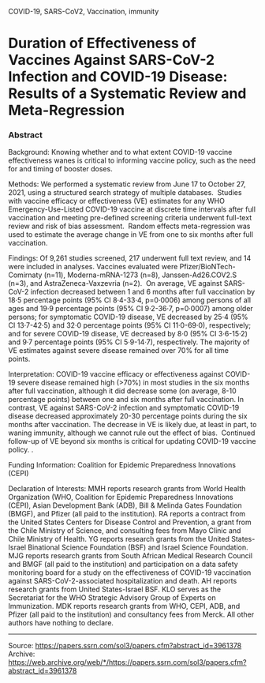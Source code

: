 COVID-19, SARS-CoV2, Vaccination, immunity

# Duration of Effectiveness of Vaccines Against SARS-CoV-2 Infection and COVID-19 Disease: Results of a Systematic Review and Meta-Regression

### Abstract

Background: Knowing whether and to what extent COVID-19 vaccine effectiveness wanes is critical to informing vaccine policy, such as the need for and timing of booster doses.    
  
Methods: We performed a systematic review from June 17 to October 27, 2021, using a structured search strategy of multiple databases.  Studies with vaccine efficacy or effectiveness (VE) estimates for any WHO Emergency-Use-Listed COVID-19 vaccine at discrete time intervals after full vaccination and meeting pre-defined screening criteria underwent full-text review and risk of bias assessment.  Random effects meta-regression was used to estimate the average change in VE from one to six months after full vaccination.    
  
Findings: Of 9,261 studies screened, 217 underwent full text review, and 14 were included in analyses. Vaccines evaluated were Pfizer/BioNTech-Comirnaty (n=11), Moderna-mRNA-1273 (n=8), Janssen-Ad26.COV2.S (n=3), and AstraZeneca-Vaxzevria (n=2).  On average, VE against SARS-CoV-2 infection decreased between 1 and 6 months after full vaccination by 18·5 percentage points (95% CI 8·4-33·4, p=0·0006) among persons of all ages and 19·9 percentage points (95% CI 9·2-36·7, p=0·0007) among older persons; for symptomatic COVID-19 disease, VE decreased by 25·4 (95% CI 13·7-42·5) and 32·0 percentage points (95% CI 11·0-69·0), respectively; and for severe COVID-19 disease, VE decreased by 8·0 (95% CI 3·6-15·2) and 9·7 percentage points (95% CI 5·9-14·7), respectively. The majority of VE estimates against severe disease remained over 70% for all time points.     
  
Interpretation: COVID-19 vaccine efficacy or effectiveness against COVID-19 severe disease remained high (>70%) in most studies in the six months after full vaccination, although it did decrease some (on average, 8-10 percentage points) between one and six months after full vaccination. In contrast, VE against SARS-CoV-2 infection and symptomatic COVID-19 disease decreased approximately 20-30 percentage points during the six months after vaccination. The decrease in VE is likely due, at least in part, to waning immunity, although we cannot rule out the effect of bias.  Continued follow-up of VE beyond six months is critical for updating COVID-19 vaccine policy. .   
  
Funding Information: Coalition for Epidemic Preparedness Innovations (CEPI)  
  
Declaration of Interests: MMH reports research grants from World Health Organization (WHO, Coalition for Epidemic Preparedness Innovations (CEPI), Asian Development Bank (ADB), Bill & Melinda Gates Foundation (BMGF), and Pfizer (all paid to the institution). RA reports a contract from the United States Centers for Disease Control and Prevention, a grant from the Chile Ministry of Science, and consulting fees from Mayo Clinic and Chile Ministry of Health. YG reports research grants from the United States-Israel Binational Science Foundation (BSF) and Israel Science Foundation. MJG reports research grants from South African Medical Research Council and BMGF (all paid to the institution) and participation on a data safety monitoring board for a study on the effectiveness of COVID-19 vaccination against SARS-CoV-2-associated hospitalization and death. AH reports research grants from United States-Israel BSF. KLO serves as the Secretariat for the WHO Strategic Advisory Group of Experts on Immunization. MDK reports research grants from WHO, CEPI, ADB, and Pfizer (all paid to the institution) and consultancy fees from Merck. All other authors have nothing to declare.

---

Source: https://papers.ssrn.com/sol3/papers.cfm?abstract_id=3961378
Archive: https://web.archive.org/web/*/https://papers.ssrn.com/sol3/papers.cfm?abstract_id=3961378